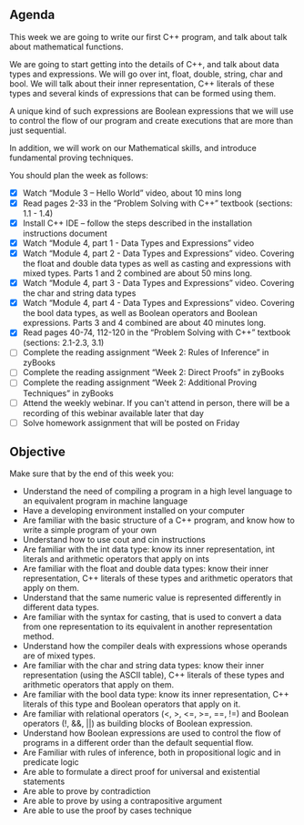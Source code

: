 ## Agenda

This week we are going to write our first C++ program, and talk about talk about mathematical functions.

We are going to start getting into the details of C++, and talk about data types and expressions.
We will go over int, float, double, string, char and bool. We will talk about their inner representation, C++ literals of these types and several kinds of expressions that can be formed using them. 

A unique kind of such expressions are Boolean expressions that we will use to control the flow of our program and create executions that are more than just sequential.

In addition, we will work on our Mathematical skills, and introduce fundamental proving techniques.

You should plan the week as follows:

* [x] Watch “Module 3 – Hello World” video, about 10 mins long
* [x] Read pages 2-33 in the “Problem Solving with C++” textbook (sections: 1.1 - 1.4)
* [x] Install C++ IDE – follow the steps described in the installation instructions document
* [x] Watch “Module 4, part 1 - Data Types and Expressions” video
* [x] Watch “Module 4, part 2 - Data Types and Expressions” video. Covering the float and double data types as well as casting and expressions with mixed types. Parts 1 and 2 combined are about 50 mins long.
* [x] Watch “Module 4, part 3 - Data Types and Expressions” video. Covering the char and string data types
* [x] Watch “Module 4, part 4 - Data Types and Expressions” video. Covering the bool data types, as well as Boolean operators and   Boolean expressions. Parts 3 and 4 combined are about 40 minutes long. 
* [x] Read pages 40-74, 112-120 in the “Problem Solving with C++” textbook (sections: 2.1-2.3, 3.1)
* [ ] Complete the reading assignment “Week 2: Rules of Inference” in zyBooks
* [ ] Complete the reading assignment “Week 2: Direct Proofs” in zyBooks
* [ ] Complete the reading assignment “Week 2: Additional Proving Techniques” in zyBooks
* [ ] Attend the weekly webinar. If you can't attend in person, there will be a recording of this webinar available later that day
* [ ] Solve homework assignment that will be posted on Friday

## Objective

Make sure that by the end of this week you:

* Understand the need of compiling a program in a high level language to an equivalent program in machine language
* Have a developing environment installed on your computer
* Are familiar with the basic structure of a C++ program, and know how to write a simple program of your own
* Understand how to use cout and cin instructions
* Are familiar with the int data type: know its inner representation, int literals and arithmetic operators that apply on ints
* Are familiar with the float and double data types: know their inner representation, C++ literals of these types and arithmetic operators that apply on them.
* Understand that the same numeric value is represented differently in different data types.
* Are familiar with the syntax for casting, that is used to convert a data from one representation to its equivalent in another representation method.
* Understand how the compiler deals with expressions whose operands are of mixed types.
* Are familiar with the char and string data types: know their inner representation (using the ASCII table), C++ literals of these types and arithmetic operators that apply on them.
* Are familiar with the bool data type: know its inner representation, C++ literals of this type and Boolean operators that apply on it.
* Are familiar with relational operators (<, >, <=, >=, ==, !=) and Boolean operators (!, &&, ||) as building blocks of Boolean expression.
* Understand how Boolean expressions are used to control the flow of programs in a different order than the default sequential flow.
* Are Familiar with rules of inference, both in propositional logic and in predicate logic
* Are able to formulate a direct proof for universal and existential statements
* Are able to prove by contradiction
* Are able to prove by using a contrapositive argument
* Are able to use the proof by cases technique
